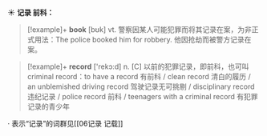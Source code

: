 ☀ <span class="category">**记录 前科：**</span>
>[!example]+ <span class="vocabulary">**book**</span> [bʊk] 
> <span class="definition">vt. 警察因某人可能犯罪而将其记录在案，为非正式用法：</span>The police booked him for robbery. 他因抢劫而被警方记录在案。

>[!example]+ <span class="vocabulary">**record**</span> ['rekɔ:d] 
> <span class="definition">n. [C] 以前的犯罪记录，即前科，也可叫criminal record：</span>to have a record 有前科 / clean record 清白的履历 / an unblemished driving record 驾驶记录无可挑剔 / disciplinary record 违纪记录 / police record 前科 / teenagers with a criminal record 有犯罪记录的青少年

· 表示“记录”的词群见[[06记录 记载]]
